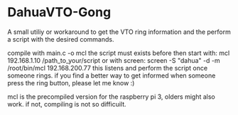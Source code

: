 # DahuaVTO-Gong
A small utiliy or workaround to get the VTO ring information and the perform a script with the desired commands.

compile with 
main.c -o mcl
the script must exists before
then start with: mcl 192.168.1.10 /path_to_your/script
or with screen: screen  -S "dahua"  -d -m /root/bin/mcl 192.168.200.77 
this listens and perform the script once someone rings.
if you find a better way to get informed when someone press the ring button, please let me know :)


mcl is the precompiled version for the raspberry pi 3, olders might also work.  if not, compiling is not so difficuilt.
